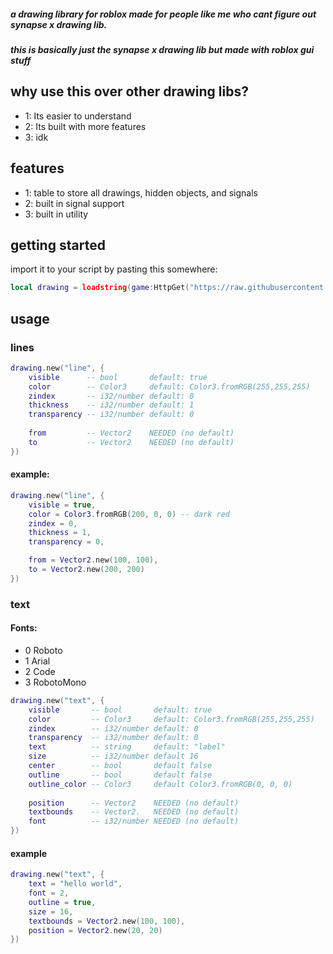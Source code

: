 ##### a drawing library for roblox made for people like me who cant figure out synapse x drawing lib.
##### this is basically just the synapse x drawing lib but made with roblox gui stuff

## why use this over other drawing libs?
* 1: Its easier to understand
* 2: Its built with more features
* 3: idk

## features
* 1: table to store all drawings, hidden objects, and signals
* 2: built in signal support
* 3: built in utility

## getting started 
import it to your script by pasting this somewhere:
```lua
local drawing = loadstring(game:HttpGet("https://raw.githubusercontent.com/Bubbajohn1/vamp.drawing/main/main.lua"))
```

## usage
### lines
```lua
drawing.new("line", {
    visible      -- bool       default: true
    color        -- Color3     default: Color3.fromRGB(255,255,255)
    zindex       -- i32/number default: 0
    thickness    -- i32/number default: 1
    transparency -- i32/number default: 0
    
    from         -- Vector2    NEEDED (no default)
    to           -- Vector2    NEEDED (no default)
})
```

#### example:
```lua
drawing.new("line", {
    visible = true,
    color = Color3.fromRGB(200, 0, 0) -- dark red
    zindex = 0,
    thickness = 1,
    transparency = 0,

    from = Vector2.new(100, 100),
    to = Vector2.new(200, 200)
})
```
### text

#### Fonts:
* 0 Roboto
* 1 Arial
* 2 Code
* 3 RobotoMono

```lua
drawing.new("text", {
    visible       -- bool       default: true
    color         -- Color3     default: Color3.fromRGB(255,255,255)
    zindex        -- i32/number default: 0
    transparency  -- i32/number default: 0
    text          -- string     default: "label"
    size          -- i32/number default 16
    center        -- bool       default false
    outline       -- bool       default false
    outline_color -- Color3     default Color3.fromRGB(0, 0, 0)
        
    position      -- Vector2    NEEDED (no default)
    textbounds    -- Vector2.   NEEDED (no default)
    font          -- i32/number NEEDED (no default)
})
```

#### example
```lua
drawing.new("text", {
    text = "hello world",
    font = 2,
    outline = true,
    size = 16,
    textbounds = Vector2.new(100, 100),
    position = Vector2.new(20, 20)
})
```
